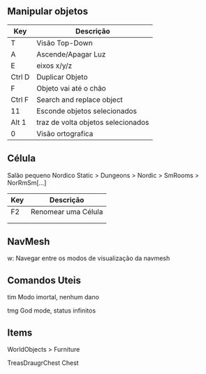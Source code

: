 ## Manipular objetos
|Key        | Descrição 
|-----------|---------------------
|T          | Visão Top-Down  
|A          |   Ascende/Apagar Luz 
|E          |  eixos x/y/z
|Ctrl D     | Duplicar Objeto   
|F          | Objeto vai até o chão
|Ctrl F     | Search and replace object   
|11         | Esconde objetos selecionados 
|Alt 1      | traz de volta objetos selecionados  
| 0          |   Visão ortografica








## Célula 

Salão pequeno Nordico
Static > Dungeons > Nordic > SmRooms > NorRmSm[...]


|Key    | Descrição 
|-------|---------------------
|F2     | Renomear uma Célula   
|       | 
|       |   

## NavMesh

w:  Navegar entre os modos de visualização da navmesh


## Comandos Uteis

tim     Modo imortal, nenhum dano

tmg     God mode, status infinitos


##  Items
WorldObjects > Furniture

TreasDraugrChest    Chest